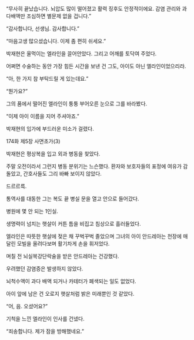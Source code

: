 “무사히 끝났습니다. 뇌압도 많이 떨어졌고 활력 징후도 안정적이에요. 감염 관리와 과다배액만 조심하면 별문제 없을 겁니다.”

“감사합니다, 선생님. 감사합니다.”

“마음고생 많으셨습니다. 이제 좀 편히 쉬세요.”

박재현은 울먹이는 엘라인을 끌어안았다. 그리고 어깨를 토닥여 주었다.

어쩌면 수술하는 동안 가장 힘든 시간을 보낸 건 그도, 아이도 아닌 엘라인이었으리라.

“아, 한 가지 참 부탁드릴 게 있는데요.”

“뭔가요?”

그의 품에서 떨어진 엘라인이 퉁퉁 부어오른 눈으로 그를 바라봤다.

“이제 아이 이름을 지어 주셔야죠.”

박재현의 입가에 부드러운 미소가 걸렸다.

174화 제5장 사면초가(3)

박재현은 평상복을 입고 외과 병동을 찾았다.

주말 오전이라서 그런지 병동 분위기는 느슨했다. 환자와 보호자들의 표정에 여유가 감돌았고, 간호사들도 그리 바빠 보이지 않았다.

드르르륵.

통역사를 대동한 그는 복도 끝 병실 문을 열고 안으로 들어갔다.

병원에 몇 안 되는 1인실.

생명력이 넘치는 햇살이 커튼 틈을 비집고 침상으로 흘러들었다.

엘라인은 따뜻한 햇살에 젖은 채 꾸벅꾸벅 졸았으며 그녀의 아이 안드레아는 천장에 매달린 모빌을 올려다보며 활기차게 손을 휘저었다.

며칠 전 뇌실복강단락술을 받은 안드레아는 건강했다.

우려했던 감염증은 발생하지 않았다.

뇌척수액이 과다 배액 되거나 카테터가 폐색되는 일도 없었다.

아이 앞에 남은 건 오로지 햇살처럼 밝은 미래뿐인 것 같았다.

“어, 음. 오셨어요?”

기척을 느낀 엘라인이 인사를 건넸다.

“죄송합니다. 제가 잠을 방해했네요.”